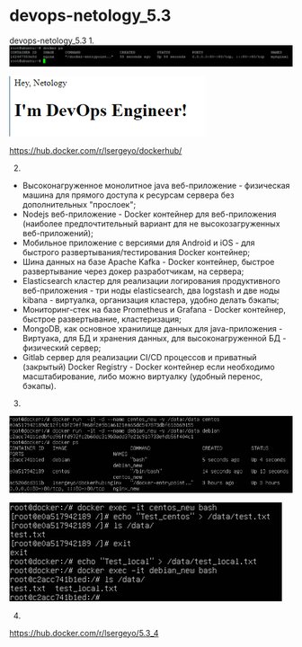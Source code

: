 # devops-netology_5.3
devops-netology_5.3
1. 
![img.png](img.png)

![img_1.png](img_1.png)


https://hub.docker.com/r/lsergeyo/dockerhub/

2. 
- Высоконагруженное монолитное java веб-приложение - физическая машина для прямого доступа к ресурсам сервера без дополнительных "прослоек"; 
- Nodejs веб-приложение - Docker контейнер для веб-приложения (наиболее предпочтительный вариант для не высокозагруженных веб-приложений);  
- Мобильное приложение c версиями для Android и iOS - для быстрого развертывания/тестирования Docker контейнер;  
- Шина данных на базе Apache Kafka - Docker контейнер, быстрое развертывание через докер разработчикам, на сервера;  
- Elasticsearch кластер для реализации логирования продуктивного веб-приложения - три ноды elasticsearch, два logstash и две ноды kibana - виртуалка, организация кластера, удобно делать бэкапы;  
- Мониторинг-стек на базе Prometheus и Grafana - Docker контейнер, быстрое развертывание, кластеризация;  
- MongoDB, как основное хранилище данных для java-приложения - Виртуака, для БД и хранения данных, для высоконагруженной БД - физический сервер;  
- Gitlab сервер для реализации CI/CD процессов и приватный (закрытый) Docker Registry - Docker контейнер если необходимо масштабирование, либо можно виртуалку (удобный перенос, бэкапы).  

3. 
![img_3.png](img_3.png)  

![img_5.png](img_5.png)  

4. 
https://hub.docker.com/r/lsergeyo/5.3_4  


